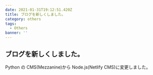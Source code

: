```yaml
---
date: 2021-01-31T19:12:51.420Z
title: ブログを新しくしました。
category: others
tags:
  - Others
banner: ''
---
```


## ブログを新しくしました。

Python の CMS(Mezzanine)から Node.js(Netlify CMS)に変更しました。

